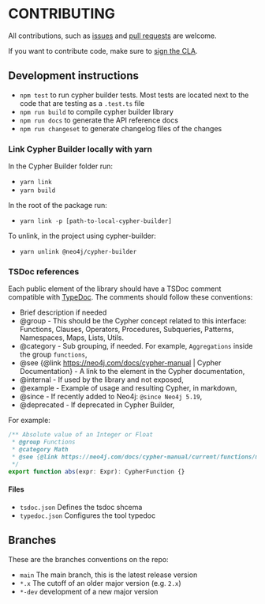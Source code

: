 # CONTRIBUTING

All contributions, such as [issues](https://github.com/neo4j/cypher-builder/issues) and [pull requests](https://github.com/neo4j/cypher-builder/pulls) are welcome.

If you want to contribute code, make sure to [sign the CLA](https://neo4j.com/developer/contributing-code/#sign-cla).

## Development instructions

- `npm test` to run cypher builder tests. Most tests are located next to the code that are testing as a `.test.ts` file
- `npm run build` to compile cypher builder library
- `npm run docs` to generate the API reference docs
- `npm run changeset` to generate changelog files of the changes

### Link Cypher Builder locally with yarn

In the Cypher Builder folder run:

- `yarn link`
- `yarn build`

In the root of the package run:

- `yarn link -p [path-to-local-cypher-builder]`

To unlink, in the project using cypher-builder:

- `yarn unlink @neo4j/cypher-builder`

### TSDoc references

Each public element of the library should have a TSDoc comment compatible with [TypeDoc](https://typedoc.org/guides/overview).
The comments should follow these conventions:

- Brief description if needed
- @group - This should be the Cypher concept related to this interface: Functions, Clauses, Operators, Procedures, Subqueries, Patterns, Namespaces, Maps, Lists, Utils.
- @category - Sub grouping, if needed. For example, `Aggregations` inside the group `functions`,
- @see {@link https://neo4j.com/docs/cypher-manual | Cypher Documentation} - A link to the element in the Cypher documentation,
- @internal - If used by the library and not exposed,
- @example - Example of usage and resulting Cypher, in markdown,
- @since - If recently added to Neo4j: `@since Neo4j 5.19`,
- @deprecated - If deprecated in Cypher Builder,

For example:

```ts
/** Absolute value of an Integer or Float
 * @group Functions
 * @category Math
 * @see {@link https://neo4j.com/docs/cypher-manual/current/functions/mathematical-numeric/#functions-abs | Cypher Documentation}
 */
export function abs(expr: Expr): CypherFunction {}
```

#### Files

- `tsdoc.json` Defines the tsdoc shcema
- `typedoc.json` Configures the tool typedoc

## Branches

These are the branches conventions on the repo:

- `main` The main branch, this is the latest release version
- `*.x` The cutoff of an older major version (e.g. `2.x`)
- `*-dev` development of a new major version
